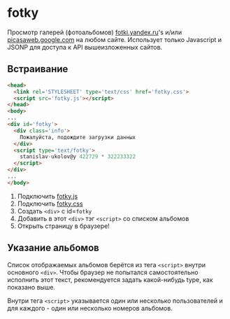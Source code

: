 # fotky

Просмотр галерей (фотоальбомов)
[fotki.yandex.ru](http://fotki.yandex.ru/)'s и/или
[picasaweb.google.com](https://picasaweb.google.com)
на любом сайте. Использует только Javascript и JSONP для доступа к API
вышеизложенных сайтов.

## Встраивание

``` html
<head>
  <link rel='STYLESHEET' type='text/css' href='fotky.css'>
  <script src='fotky.js'></script>
</head>
<body>
...
<div id='fotky'>
  <div class='info'>
    Пожалуйста, подождите загрузки данных
  </div>
  <script type='text/fotky'>
    stanislav-ukolov@y 422729 * 322233322
  </script>
</div>
...
</body>
```

1. Подключить [fotky.js](/fotky.js)
1. Подключить [fotky.css](/text/fotky.css)
1. Создать `<div>` с id=`fotky`
1. Добавить в этот `<div>` тэг `<script>` со списком альбомов
1. Открыть страницу в браузере!

## Указание альбомов

Список отображаемых альбомов берётся из тега `<script>` внутри основного `<div>`.
Чтобы браузер не попытался самостоятельно исполнить этот текст, рекомендуется задать
какой-нибудь type, как показано выше.

Внутри тега `<script>` указывается один или несколько пользователей и для каждого - один или несколько
номеров альбомов.

